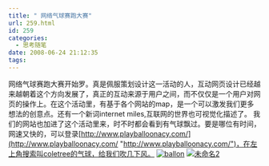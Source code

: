 ```yaml
---
title: " 网络气球赛跑大赛"
url: 259.html
id: 259
categories:
  - 思考随笔
date: 2008-06-24 21:12:35
tags:
---
```


网络气球赛跑大赛开始罗。真是佩服策划设计这一活动的人，互动网页设计已经越来越朝着这个方向发展了，真正的互动来源于用户之间，而不仅仅是一个用户对网页的操作上。在这个活动里，有基于各个网站的map，是一个可以激发我们更多想法的创意点。还有一个新词internet miles,互联网的世界也可视觉化描述了。 我们的网站也加进了这个活动里来，时不时都会看到有气球飘过。要是哪位有时间，网速又快的，可以登录[http://www.playballoonacy.com/](http://www.playballoonacy.com/ "http://www.playballoonacy.com/")，在左上角搜索叫coletree的气球，给我们吹几下风。 [![ballon](../../../images/2008/06/ballon-thumb.jpg)](../../../images/2008/06/ballon.jpg) [![未命名2](../../../images/2008/06/2-thumb1.jpg)](../../../images/2008/06/21.jpg)